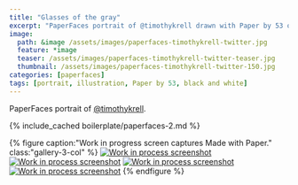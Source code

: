 ```yaml
---
title: "Glasses of the gray"
excerpt: "PaperFaces portrait of @timothykrell drawn with Paper by 53 on an iPad."
image: 
  path: &image /assets/images/paperfaces-timothykrell-twitter.jpg 
  feature: *image
  teaser: /assets/images/paperfaces-timothykrell-twitter-teaser.jpg
  thumbnail: /assets/images/paperfaces-timothykrell-twitter-150.jpg
categories: [paperfaces]
tags: [portrait, illustration, Paper by 53, black and white]
---
```


PaperFaces portrait of [@timothykrell](https://twitter.com/timothykrell).

{% include_cached boilerplate/paperfaces-2.md %}

{% figure caption:"Work in progress screen captures Made with Paper." class:"gallery-3-col" %}
[![Work in process screenshot](/assets/images/paperfaces-timothykrell-process-1-600.jpg)](/assets/images/paperfaces-timothykrell-process-1-lg.jpg) [![Work in process screenshot](/assets/images/paperfaces-timothykrell-process-2-600.jpg)](/assets/images/paperfaces-timothykrell-process-2-lg.jpg) [![Work in process screenshot](/assets/images/paperfaces-timothykrell-process-3-600.jpg)](/assets/images/paperfaces-timothykrell-process-3-lg.jpg) [![Work in process screenshot](/assets/images/paperfaces-timothykrell-process-4-600.jpg)](/assets/images/paperfaces-timothykrell-process-4-lg.jpg)
{% endfigure %}
